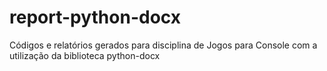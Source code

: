 # report-python-docx
Códigos e relatórios gerados para disciplina de Jogos para Console com a utilização da biblioteca python-docx
